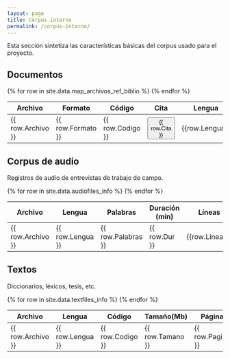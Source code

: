 ```yaml
---
layout: page
title: Corpus interno
permalink: /corpus-interno/
---
```


<div>
Esta sección sintetiza las características básicas del corpus usado para el proyecto. 

<!-- Agregar referencias bibliograficas y cuadritos de cantidad de palabras por fuente y por idioma -->

<h2>Documentos</h2>

<table id="table_00" class="display table py-2 mb-4">
  <thead>
    <tr>
        <th>Archivo</th>
        <th>Formato</th>
        <th>Código</th>
        <th>Cita</th>
        <th>Lengua</th>
        <th>Soporte</th>
        <th>Tipo</th>
    </tr>
  </thead>
  <tbody>
  {% for row in site.data.map_archivos_ref_biblio %}
    <tr>
        <td>{{ row.Archivo }}</td>
        <td>{{ row.Formato }}</td>
        <td>{{ row.Codigo }}</td>
        <td><button class="balloon" data-balloon-pos="up" data-balloon-length="large" data-balloon="{{row.Referencia}}">{{ row.Cita }}</button></td>
        <td>{{row.Lengua}}</td>
        <td>{{row.Soporte}}</td>
        <td>{{row.Tipo}}</td>
    </tr>
  {% endfor %}
  </tbody>
</table>  


<h2>Corpus de audio</h2>

<p>Registros de audio de entrevistas de trabajo de campo.</p>

<table id="table_01" class="display table py-2 mb-4">
  <thead>
    <tr>
        <th>Archivo</th>
        <th>Lengua</th>
        <th>Palabras</th>
        <th>Duración (min)</th>
        <th>Líneas</th>
        <th>Comentario</th>
        <th>Transcriptorx</th>
        <th>Tanda</th>
        <th>Fuente</th>
        <th>Código</th>
    </tr>
  </thead>
  <tbody>
  {% for row in site.data.audiofiles_info %}
    <tr>
        <td>{{ row.Archivo }}</td>
        <td>{{ row.Lengua }}</td>
        <td>{{ row.Palabras }}</td>
        <td>{{ row.Dur }}</td>
        <td>{{row.Lineas}}</td>
        <td>{{row.Comentario}}</td>
        <td>{{row.Transcriptorx}}</td>
        <td>{{row.Tanda}}</td>
        <td>{{row.Fuente}}</td>
        <td>{{row.Codigo}}</td>
    </tr>
  {% endfor %}
  </tbody>
</table>  

<h2>Textos</h2>

<p>Diccionarios, léxicos, tesis, etc.</p>

<table id="table_02" class="display table py-2 mb-4">
  <thead>
    <tr>
        <th>Archivo</th>
        <th>Lengua</th>
        <th>Código</th>
        <th>Tamaño(Mb)</th>
        <th>Páginas</th>
        <th>Líneas</th>
        <th>Palabras</th>
        <th>Cita</th>
    </tr>
  </thead>
  <tbody>
  {% for row in site.data.textfiles_info %}
    <tr>
        <td>{{ row.Archivo }}</td>
        <td>{{ row.Lengua }}</td>
        <td>{{ row.Codigo }}</td>
        <td>{{ row.Tamano }}</td>
        <td>{{ row.Paginas }}</td>
        <td>{{ row.Lineas }}</td>
        <td>{{ row.Palabras }}</td>
        <td><button class="balloon" data-balloon-pos="up" data-balloon-length="large" data-balloon="{{row.Referencia}}">{{ row.Cita }}</button></td>
    </tr>
  {% endfor %}
  </tbody>
</table>  

<div>

<script type="text/javascript">
$(document).ready( function () {
    $('#table_00').DataTable();
    $('#table_01').DataTable();
    $('#table_02').DataTable();
} );
</script>